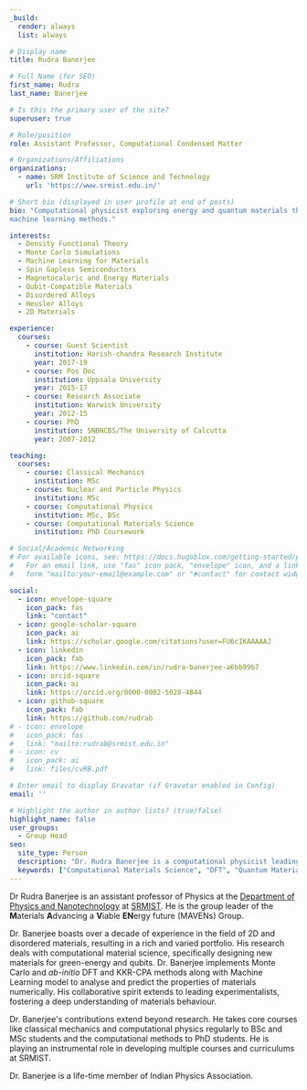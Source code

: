 ```yaml
---
_build:
  render: always
  list: always

# Display name
title: Rudra Banerjee

# Full Name (for SEO)
first_name: Rudra
last_name: Banerjee

# Is this the primary user of the site?
superuser: true

# Role/position
role: Assistant Professor, Computational Condensed Matter

# Organizations/Affiliations
organizations:
  - name: SRM Institute of Science and Technology
    url: 'https://www.srmist.edu.in/'

# Short bio (displayed in user profile at end of posts)
bio: "Computational physicist exploring energy and quantum materials through DFT, Monte Carlo, and
machine learning methods."

interests:
  - Density Functional Theory
  - Monte Carlo Simulations
  - Machine Learning for Materials
  - Spin Gapless Semiconductors
  - Magnetocaloric and Energy Materials
  - Qubit-Compatible Materials
  - Disordered Alloys
  - Heusler Alloys
  - 2D Materials

experience:
  courses:
    - course: Guest Scientist
      institution: Harish-chandra Research Institute
      year: 2017-19
    - course: Pos Doc
      institution: Uppsala University
      year: 2015-17
    - course: Research Associate
      institution: Warwick University
      year: 2012-15
    - course: PhD
      institution: SNBNCBS/The University of Calcutta
      year: 2007-2012

teaching:
  courses:
    - course: Classical Mechanics
      institution: MSc
    - course: Nuclear and Particle Physics
      institution: MSc
    - course: Computational Physics
      institution: MSc, BSc
    - course: Computational Materials Science
      institution: PhD Coursework

# Social/Academic Networking
# For available icons, see: https://docs.hugoblox.com/getting-started/page-builder/#icons
#   For an email link, use "fas" icon pack, "envelope" icon, and a link in the
#   form "mailto:your-email@example.com" or "#contact" for contact widget.

social:
  - icon: envelope-square
    icon_pack: fas
    link: "contact"
  - icon: google-scholar-square
    icon_pack: ai
    link: https://scholar.google.com/citations?user=FU6cIKAAAAAJ
  - icon: linkedin
    icon_pack: fab
    link: https://www.linkedin.com/in/rudra-banerjee-a6bb99b7
  - icon: orcid-square
    icon_pack: ai
    link: https://orcid.org/0000-0002-5028-4844
  - icon: github-square
    icon_pack: fab
    link: https://github.com/rudrab
# - icon: envelope
#   icon_pack: fas
#   link: "mailto:rudrab@srmist.edu.in"
# - icon: cv
#   icon_pack: ai
#   link: files/cvRB.pdf

# Enter email to display Gravatar (if Gravatar enabled in Config)
email: ''

# Highlight the author in author lists? (true/false)
highlight_name: false
user_groups:
  - Group Head
seo:
  site_type: Person
  description: "Dr. Rudra Banerjee is a computational physicist leading the MAVENs group at SRMIST. His research uses DFT, Monte Carlo, and machine learning to design materials for quantum, energy, and magnetic applications."
  keywords: ["Computational Materials Science", "DFT", "Quantum Materials", "Spintronics", "Machine Learning", "Heusler Alloys", "Green Energy", "Qubit Materials", "Monte Carlo", "Magnetocaloric Materials", "SRMIST"]
---
```

<!-- Dr. Rudra Banerjee is an assistant professor of Physics at [Department of Physics and -->
<!-- Nanotechnology](https://www.srmist.edu.in/department/department-of-physics-and-nanotechnology/), -->
<!-- [SRMIST](https://www.srmist.edu.in). He leads the MAVENs Group, which focuses on computational -->
<!-- materials science aimed at enabling next-generation energy and quantum technologies. His research -->
<!-- leverages first-principles calculations, Monte Carlo simulations, and machine learning to uncover -->
<!-- and design functional materials—ranging from qubit-compatible systems and spin-gapless -->
<!-- semiconductors to magnetocaloric compounds and 2D materials for clean energy applications. -->

<!-- With a career rooted in theoretical and computational physics, Dr. Banerjee brings a deep expertise in density functional theory (DFT) and a sharp focus on materials discovery for sustainability and quantum information science. His group routinely integrates electronic structure theory with data-driven approaches, pushing the frontiers of both fundamental understanding and application-oriented design. -->

<!-- As an academic mentor, Dr. Banerjee fosters a vibrant research environment that values rigor, curiosity, and collaboration. He actively mentors PhD and Master's students across interdisciplinary projects and is committed to building a platform that blends scientific excellence with translational impact. -->

<!-- He is also deeply involved in scientific outreach, curriculum development, and open-source dissemination of tools and tutorials to democratize access to computational materials science. -->

Dr Rudra Banerjee is an assistant professor of Physics at the [Department of Physics and
 Nanotechnology](https://www.srmist.edu.in/department/department-of-physics-and-nanotechnology/) at
 [SRMIST](https://www.srmist.edu.in). He is the group leader of the **M**aterials **A**dvancing a
 **V**iable **EN**ergy future (MAVENs) Group.

Dr. Banerjee boasts over a decade of experience in the field of 2D and disordered materials,
resulting in a rich and varied portfolio.  His research deals with computational material science,
specifically designing new materials for green-energy and qubits. Dr. Banerjee implements Monte
Carlo and _ab-initio_ DFT and KKR-CPA methods along with Machine Learning model to analyse and
predict the properties of materials numerically.  His collaborative spirit extends to leading
experimentalists, fostering a deep understanding of materials behaviour.

Dr. Banerjee's contributions extend beyond research. He takes core courses like classical mechanics
and computational physics regularly to BSc and MSc students and the computational methods to PhD
students. He is playing an instrumental role in developing multiple courses and curriculums at
SRMIST.

Dr. Banerjee is a life-time member of Indian Physics Association.

